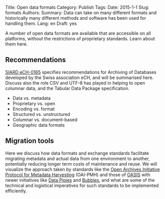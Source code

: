 Title: Open data formats
Category: Publish
Tags:
Date: 2015-1-1
Slug: formats
Authors:
Summary: Data can take on many different formats and historically many different methods and software has been used for handling them.
Lang: en
Draft: yes


A number of open data formats are available that are accessible on all platforms, without the restrictions of proprietary standards. Learn about them here.

## Recommendations

[SIARD eCH-0165](http://www.bar.admin.ch/dienstleistungen/00823/01911/index.html?lang=en) specifies recommendations for Archiving of Databases developed by the Swiss association eCH, and will be summarised here. Discuss also the role CSV and UTF-8 has played in helping to open columnar data, and the Tabular Data Package specification.

- Data vs. metadata
- Proprietary vs. open
- Encoding vs. format
- Structured vs. unstructured
- Columnar vs. document-based
- Geographic data formats

## Migration tools

Here we discuss how data formats and exchange standards facilitate migrating metadata and actual data from one environment to another, potentially reducing longer term costs of maintenance and reuse. We will visualize the approach taken by standards like the [Open Archives Initiative Protocol for Metadata Harvesting](http://www.openarchives.org/pmh/) (OAI-PMH) and those of [OASIS](https://www.oasis-open.org/standards) with newer initiatives like [Data Pipies](http://datapipes.okfnlabs.org/) and [Bubbles](http://bubbles.databrewery.org/), and what are some of the technical and logistical imperatives for such standards to be implemented efficiently.
